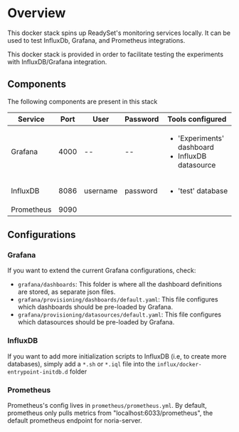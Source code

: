 # Overview
This docker stack spins up ReadySet's monitoring services locally. It can be used to test InfluxDb, Grafana,
and Prometheus integrations. 

This docker stack is provided in order to facilitate testing the experiments with InfluxDB/Grafana integration.

## Components
The following components are present in this stack

| Service | Port | User | Password | Tools configured |
|------|---------|------|---------|---------|
| Grafana | 4000 | -- | -- | <ul><li>'Experiments' dashboard</li><li>InfluxDB datasource</li></ul> |
| InfluxDB | 8086 | username | password | <ul><li>'test' database</li></ul>|
| Prometheus | 9090 | | | |

## Configurations
### Grafana
If you want to extend the current Grafana configurations, check:
- `grafana/dashboards`: This folder is where all the dashboard definitions are stored, as separate json files.
- `grafana/provisioning/dashboards/default.yaml`: This file configures which dashboards should be pre-loaded by Grafana.
- `grafana/provisioning/datasources/default.yaml`: This file configures which datasources should be pre-loaded by Grafana.

### InfluxDB
If you want to add more initialization scripts to InfluxDB (i.e, to create more databases), simply add a `*.sh` or `*.iql` file into the `influx/docker-entrypoint-initdb.d` folder

### Prometheus
Prometheus's config lives in `prometheus/prometheus.yml`. 
By default, prometheus only pulls metrics from "localhost:6033/prometheus", the default prometheus endpoint
for noria-server.

